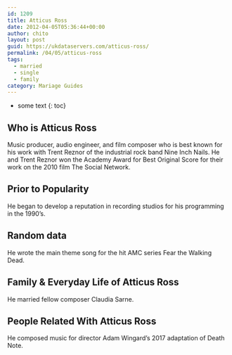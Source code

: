 ```yaml
---
id: 1209
title: Atticus Ross
date: 2012-04-05T05:36:44+00:00
author: chito
layout: post
guid: https://ukdataservers.com/atticus-ross/
permalink: /04/05/atticus-ross  
tags:
  - married
  - single
  - family
category: Mariage Guides
---
```


* some text
{: toc}


## Who is  Atticus Ross
                  
                  
                  
Music producer, audio engineer, and film composer who is best known for his work with Trent Reznor of the industrial rock band Nine Inch Nails. He and Trent Reznor won the Academy Award for Best Original Score for their work on the 2010 film The Social Network.
                  
                
                
                
## Prior to Popularity 
                  
                  
                  
He began to develop a reputation in recording studios for his programming in the 1990&#8217;s.
                  
                
                
                
## Random data 
                  
                  
                  
He wrote the main theme song for the hit AMC series Fear the Walking Dead.
                  
                
                
                
## Family & Everyday Life of Atticus Ross
                  
                  
                  
He married fellow composer Claudia Sarne.
                  
                
                
                
## People Related With  Atticus Ross
                  
                  
                  
He composed music for director Adam Wingard&#8217;s 2017 adaptation of Death Note. 
                  
                
              
            
          
          
          
    
    
  
